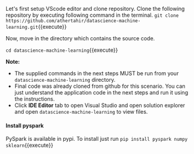 Let's first setup VScode editor and clone repository. Clone the following repository by executing following command in the terminal.
`git clone https://github.com/athertahir/datascience-machine-learning.git`{{execute}}

Now, move in the directory which contains the source code.

`cd datascience-machine-learning`{{execute}}


**Note:**
- The supplied commands in the next steps MUST be run from your `datascience-machine-learning` directory. 
- Final code was already cloned from github for this scenario. You can just understand the application code in the next steps and run it using the instructions.
- Click **IDE Editor** tab to open Visual Studio and open solution explorer and open `datascience-machine-learning` to view files.

#### Install pyspark
PySpark is available in pypi. To install just run `pip install pyspark numpy sklearn`{{execute}} 
